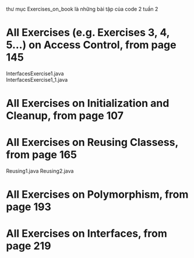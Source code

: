 thư mục Exercises_on_book là những bài tập của code 2 tuần 2
# All Exercises (e.g. Exercises 3, 4, 5…) on Access Control, from page 145
InterfacesExercise1.java   
InterfacesExercise1_1.java

# All Exercises on Initialization and Cleanup, from page 107

# All Exercises on Reusing Classess, from page 165
Reusing1.java
Reusing2.java

# All Exercises on Polymorphism, from page 193

# All Exercises on Interfaces, from page 219
